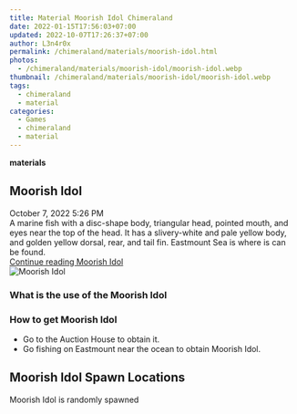 ```yaml
---
title: Material Moorish Idol Chimeraland
date: 2022-01-15T17:56:03+07:00
updated: 2022-10-07T17:26:37+07:00
author: L3n4r0x
permalink: /chimeraland/materials/moorish-idol.html
photos:
  - /chimeraland/materials/moorish-idol/moorish-idol.webp
thumbnail: /chimeraland/materials/moorish-idol/moorish-idol.webp
tags:
  - chimeraland
  - material
categories:
  - Games
  - chimeraland
  - material
---
```


<section id="bootstrap-wrapper">
  <link
    rel="stylesheet"
    href="https://rawcdn.githack.com/dimaslanjaka/Web-Manajemen/0c3b5aa1813bd4abcd2c11bf3e37928b15c28664/css/bootstrap-5-3-0-alpha3-wrapper.css"
  />
  <div
    class="row g-0 border rounded overflow-hidden flex-md-row mb-4 shadow-sm position-relative bg-light text-dark"
  >
    <div class="col p-4 d-flex flex-column position-static">
      <strong class="d-inline-block mb-2 text-success">materials</strong>
      <h2 class="mb-0">Moorish Idol</h2>
      <div class="mb-1 text-muted">October 7, 2022 5:26 PM</div>
      <div class="mb-2 border p-1">
        A marine fish with a disc-shape body, triangular head, pointed mouth,
        and eyes near the top of the head. It has a slivery-white and pale
        yellow body, and golden yellow dorsal, rear, and tail fin. Eastmount Sea
        is where is can be found.
      </div>
      <a
        href="/chimeraland/materials/moorish-idol.html"
        class="stretched-link d-none"
        >Continue reading Moorish Idol</a
      >
    </div>
    <div class="col-auto d-none d-lg-block">
      <img
        src="/chimeraland/materials/moorish-idol/moorish-idol.webp"
        alt="Moorish Idol"
      />
    </div>
  </div>
  <div class="row bg-light text-dark">
    <div class="col-lg-6 col-12 mb-2">
      <div class="card">
        <div class="card-body">
          <h3 class="card-title">What is the use of the Moorish Idol</h3>
          <div class="card-text"><ul></ul></div>
        </div>
      </div>
    </div>
    <div class="col-lg-6 col-12 mb-2">
      <div class="card">
        <div class="card-body">
          <h3 class="card-title">How to get Moorish Idol</h3>
          <div class="card-text">
            <ul>
              <li>Go to the Auction House to obtain it.</li>
              <li>
                Go fishing on Eastmount near the ocean to obtain Moorish Idol.
              </li>
            </ul>
          </div>
        </div>
      </div>
    </div>
    <div class="col-12 mb-2">
      <h2>Moorish Idol Spawn Locations</h2>
      <p>Moorish Idol is randomly spawned</p>
    </div>
  </div>
</section>